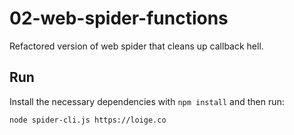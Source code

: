 # 02-web-spider-functions

Refactored version of web spider that cleans up callback hell.

## Run

Install the necessary dependencies with `npm install` and then run:

```bash
node spider-cli.js https://loige.co
```